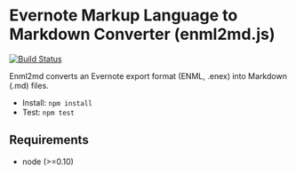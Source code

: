 Evernote Markup Language to Markdown Converter (enml2md.js)
===========================================================

[![Build Status](https://travis-ci.org/zerobase/enml2md.png?branch=master)](https://travis-ci.org/zerobase/enml2md)

Enml2md converts an Evernote export format (ENML, .enex) into Markdown (.md) files.

- Install: `npm install`
- Test: `npm test`

Requirements
------------

- node (>=0.10)
